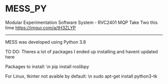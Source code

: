 # MESS_PY
Modular Experimentation Software System - RVC2401 MQP
Take Two this time
https://imgur.com/a/tH3ZLYP

-------------------------------------------------------
MESS was developed using Python 3.8

TO DO: Theres a lot of packages I ended up installing and havent updated here

Packages to install: \n
pip install roslibpy

For Linux, tkinter not avaible by default: \n 
sudo apt-get install python3-tk
